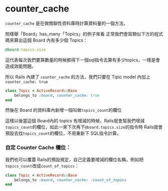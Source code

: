 # counter_cache

`counter_cache` 是在做關聯性資料庫時計算資料量的一個方法。


照樣舉「Board」has_many「Topics」的例子來看
正常我們會寫類似下方的程式碼來算出這個 Board 內有多少個 Topics：

```ruby
@board.topics.size
```

這代表每次我們要算數量的時候都得下一個sql指令去算有多少topics，一樣是會造成效能問題。

所以 Rails 內建了 `counter_cache` 的方法，我們只要在 Tipic model 內加上`counter_cache: true`

```ruby
class Topic < ActiveRecord::Base
	belongs_to :board, counter_cache: true
end
```

然後在 Board 的資料庫內新增一個叫做`topics_count`的欄位

這樣以後當這個 Board內的 topics 有增減的時候，Rails就會幫我們增減`topics_count`的欄位，如此一來下次再下`@board.topics.size`的指令時 Rails就會預設去找`topics_count`的欄位，不用重新下 SQL指令計算。

### 自定 Counter Cache 欄位：

我們也可以覆蓋 Rails的預設規定，自己定義要增減的欄位名稱，例如把`topics_count`改成`count_of_topics`：
```ruby
class Topic < ActiveRecord::Base
	belongs_to :board, counter_cache: :count_of_topics
end
```

